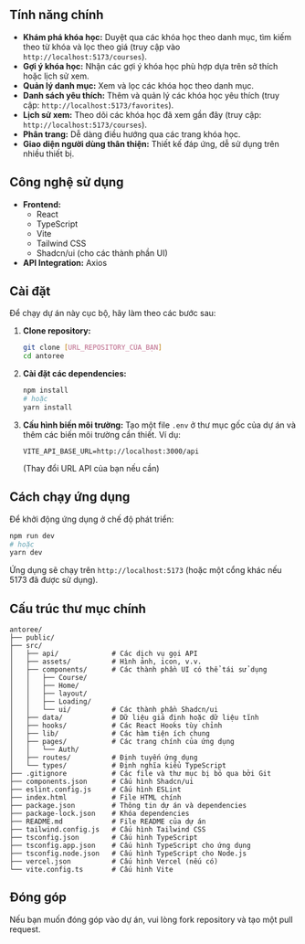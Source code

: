 ## Tính năng chính

*   **Khám phá khóa học:** Duyệt qua các khóa học theo danh mục, tìm kiếm theo từ khóa và lọc theo giá (truy cập vào `http://localhost:5173/courses`).
*   **Gợi ý khóa học:** Nhận các gợi ý khóa học phù hợp dựa trên sở thích hoặc lịch sử xem.
*   **Quản lý danh mục:** Xem và lọc các khóa học theo danh mục.
*   **Danh sách yêu thích:** Thêm và quản lý các khóa học yêu thích (truy cập: `http://localhost:5173/favorites`).
*   **Lịch sử xem:** Theo dõi các khóa học đã xem gần đây (truy cập: `http://localhost:5173/courses`).
*   **Phân trang:** Dễ dàng điều hướng qua các trang khóa học.
*   **Giao diện người dùng thân thiện:** Thiết kế đáp ứng, dễ sử dụng trên nhiều thiết bị.

## Công nghệ sử dụng

*   **Frontend:**
    *   React
    *   TypeScript
    *   Vite
    *   Tailwind CSS
    *   Shadcn/ui (cho các thành phần UI)
*   **API Integration:** Axios

## Cài đặt

Để chạy dự án này cục bộ, hãy làm theo các bước sau:

1.  **Clone repository:**
    ```bash
    git clone [URL_REPOSITORY_CỦA_BẠN]
    cd antoree
    ```

2.  **Cài đặt các dependencies:**
    ```bash
    npm install
    # hoặc
    yarn install
    ```

3.  **Cấu hình biến môi trường:**
    Tạo một file `.env` ở thư mục gốc của dự án và thêm các biến môi trường cần thiết. Ví dụ:
    ```
    VITE_API_BASE_URL=http://localhost:3000/api
    ```
    (Thay đổi URL API của bạn nếu cần)

## Cách chạy ứng dụng

Để khởi động ứng dụng ở chế độ phát triển:

```bash
npm run dev
# hoặc
yarn dev
```

Ứng dụng sẽ chạy trên `http://localhost:5173` (hoặc một cổng khác nếu 5173 đã được sử dụng).

## Cấu trúc thư mục chính

```
antoree/
├── public/
├── src/
│   ├── api/             # Các dịch vụ gọi API
│   ├── assets/          # Hình ảnh, icon, v.v.
│   ├── components/      # Các thành phần UI có thể tái sử dụng
│   │   ├── Course/
│   │   ├── Home/
│   │   ├── layout/
│   │   ├── Loading/
│   │   └── ui/          # Các thành phần Shadcn/ui
│   ├── data/            # Dữ liệu giả định hoặc dữ liệu tĩnh
│   ├── hooks/           # Các React Hooks tùy chỉnh
│   ├── lib/             # Các hàm tiện ích chung
│   ├── pages/           # Các trang chính của ứng dụng
│   │   └── Auth/
│   ├── routes/          # Định tuyến ứng dụng
│   └── types/           # Định nghĩa kiểu TypeScript
├── .gitignore           # Các file và thư mục bị bỏ qua bởi Git
├── components.json      # Cấu hình Shadcn/ui
├── eslint.config.js     # Cấu hình ESLint
├── index.html           # File HTML chính
├── package.json         # Thông tin dự án và dependencies
├── package-lock.json    # Khóa dependencies
├── README.md            # File README của dự án
├── tailwind.config.js   # Cấu hình Tailwind CSS
├── tsconfig.json        # Cấu hình TypeScript
├── tsconfig.app.json    # Cấu hình TypeScript cho ứng dụng
├── tsconfig.node.json   # Cấu hình TypeScript cho Node.js
├── vercel.json          # Cấu hình Vercel (nếu có)
└── vite.config.ts       # Cấu hình Vite
```

## Đóng góp

Nếu bạn muốn đóng góp vào dự án, vui lòng fork repository và tạo một pull request.


